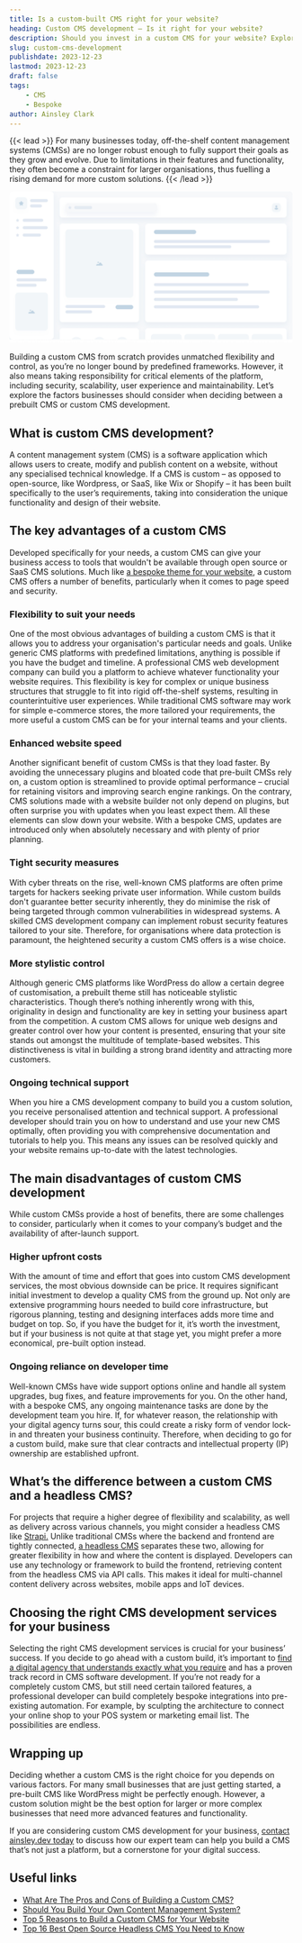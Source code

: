 ```yaml
---
title: Is a custom-built CMS right for your website?
heading: Custom CMS development – Is it right for your website?
description: Should you invest in a custom CMS for your website? Explore our guide to help you decide if custom CMS development or a pre-built solution is right for you!
slug: custom-cms-development
publishdate: 2023-12-23
lastmod: 2023-12-23
draft: false
tags:
    - CMS
    - Bespoke
author: Ainsley Clark
---
```


{{< lead >}}
For many businesses today, off-the-shelf content management systems (CMSs) are no longer robust enough to fully support
their goals as they grow and evolve. Due to limitations in their features and functionality, they often become a
constraint for larger organisations, thus fuelling a rising demand for more custom solutions.
{{< /lead >}}

![Dashboard Wireframe](images/dashboard.jpg)

Building a custom CMS from scratch provides unmatched flexibility and control, as you’re no longer bound by predefined
frameworks. However, it also means taking responsibility for critical elements of the platform, including security,
scalability, user experience and maintainability. Let’s explore the factors businesses should consider when deciding
between a prebuilt CMS or custom CMS development.

## What is custom CMS development?

A content management system (CMS) is a software application which allows users to create, modify and publish content on
a website, without any specialised technical knowledge. If a CMS is custom – as opposed to open-source, like Wordpress,
or SaaS, like Wix or Shopify – it has been built specifically to the user’s requirements, taking into consideration the
unique functionality and design of their website.

## The key advantages of a custom CMS

Developed specifically for your needs, a custom CMS can give your business access to tools that wouldn't be available
through open source or SaaS CMS solutions. Much
like [a bespoke theme for your website](https://ainsley.dev/insights/prebuilt-vs-custom/), a custom CMS offers a number
of benefits, particularly when it comes to page speed and security.

### Flexibility to suit your needs

One of the most obvious advantages of building a custom CMS is that it allows you to address your organisation's
particular needs and goals. Unlike generic CMS platforms with predefined limitations, anything is possible if you have
the budget and timeline. A professional CMS web development company can build you a platform to achieve whatever
functionality your website requires. This flexibility is key for complex or unique business structures that struggle to
fit into rigid off-the-shelf systems, resulting in counterintuitive user experiences. While traditional CMS software may
work for simple e-commerce stores, the more tailored your requirements, the more useful a custom CMS can be for your
internal teams and your clients.

### Enhanced website speed

Another significant benefit of custom CMSs is that they load faster. By avoiding the unnecessary plugins and bloated
code that pre-built CMSs rely on, a custom option is streamlined to provide optimal performance – crucial for retaining
visitors and improving search engine rankings. On the contrary, CMS solutions made with a website builder not only
depend on plugins, but often surprise you with updates when you least expect them. All these elements can slow down your
website. With a bespoke CMS, updates are introduced only when absolutely necessary and with plenty of prior planning.

### Tight security measures

With cyber threats on the rise, well-known CMS platforms are often prime targets for hackers seeking private user
information. While custom builds don't guarantee better security inherently, they do minimise the risk of being targeted
through common vulnerabilities in widespread systems. A skilled CMS development company can implement robust security
features tailored to your site. Therefore, for organisations where data protection is paramount, the heightened security
a custom CMS offers is a wise choice.

### More stylistic control

Although generic CMS platforms like WordPress do allow a certain degree of customisation, a prebuilt theme still has
noticeable stylistic characteristics. Though there’s nothing inherently wrong with this, originality in design and
functionality are key in setting your business apart from the competition. A custom CMS allows for unique web designs
and greater control over how your content is presented, ensuring that your site stands out amongst the multitude of
template-based websites. This distinctiveness is vital in building a strong brand identity and attracting more
customers.

### Ongoing technical support

When you hire a CMS development company to build you a custom solution, you receive personalised attention and technical
support. A professional developer should train you on how to understand and use your new CMS optimally, often providing
you with comprehensive documentation and tutorials to help you. This means any issues can be resolved quickly and your
website remains up-to-date with the latest technologies.

## The main disadvantages of custom CMS development

While custom CMSs provide a host of benefits, there are some challenges to consider, particularly when it comes to your
company’s budget and the availability of after-launch support.

### Higher upfront costs

With the amount of time and effort that goes into custom CMS development services, the most obvious downside can be
price. It requires significant initial investment to develop a quality CMS from the ground up. Not only are extensive
programming hours needed to build core infrastructure, but rigorous planning, testing and designing interfaces adds more
time and budget on top. So, if you have the budget for it, it’s worth the investment, but if your business is not quite
at that stage yet, you might prefer a more economical, pre-built option instead.

### Ongoing reliance on developer time

Well-known CMSs have wide support options online and handle all system upgrades, bug fixes, and feature improvements for
you. On the other hand, with a bespoke CMS, any ongoing maintenance tasks are done by the development team you hire. If,
for whatever reason, the relationship with your digital agency turns sour, this could create a risky form of vendor
lock-in and threaten your business continuity. Therefore, when deciding to go for a custom build, make sure that clear
contracts and intellectual property (IP) ownership are established upfront.

## What’s the difference between a custom CMS and a headless CMS?

For projects that require a higher degree of flexibility and scalability, as well as delivery across various channels,
you might consider a headless CMS like [Strapi.](https://strapi.io/) Unlike traditional CMSs where the backend and
frontend are tightly connected, [a headless CMS](https://www.storyblok.com/tp/headless-cms-explained) separates these
two, allowing for greater flexibility in how and where the content is displayed. Developers can use any technology or
framework to build the frontend, retrieving content from the headless CMS via API calls. This makes it ideal for
multi-channel content delivery across websites, mobile apps and IoT devices.

## Choosing the right CMS development services for your business

Selecting the right CMS development services is crucial for your business’ success. If you decide to go ahead with a
custom build, it’s important
to [find a digital agency that understands exactly what you require](https://ainsley.dev/insights/creative-agency-growing-your-business/)
and has a proven track record in CMS software development. If you’re not ready for a completely custom CMS, but still
need certain tailored features, a professional developer can build completely bespoke integrations into pre-existing
automation. For example, by sculpting the architecture to connect your online shop to your POS system or marketing email
list. The possibilities are endless.

## Wrapping up

Deciding whether a custom CMS is the right choice for you depends on various factors. For many small businesses that are
just getting started, a pre-built CMS like WordPress might be perfectly enough. However, a custom solution might be the
best option for larger or more complex businesses that need more advanced features and functionality.

If you are considering custom CMS development for your
business, [contact ainsley.dev today](https://ainsley.dev/contact/) to discuss how our expert team can help you build a
CMS that’s not just a platform, but a cornerstone for your digital success.

## Useful links

* [What Are The Pros and Cons of Building a Custom CMS?](https://planetary.co/insight/2022-08-06-pros-cons-custom-cms)
* [Should You Build Your Own Content Management System?](https://forbytes.com/blog/should-you-buid-a-custom-cms/)
* [Top 5 Reasons to Build a Custom CMS for Your Website](https://www.altamira.ai/blog/custom-cms-website/)
* [Top 16 Best Open Source Headless CMS You Need to Know](https://magenest.com/en/open-source-headless-cms/)
